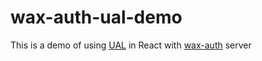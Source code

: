 # wax-auth-ual-demo

This is a demo of using [UAL](https://github.com/EOSIO/universal-authenticator-library) in React with [wax-auth](https://github.com/udbhav-s/wax-auth) server
